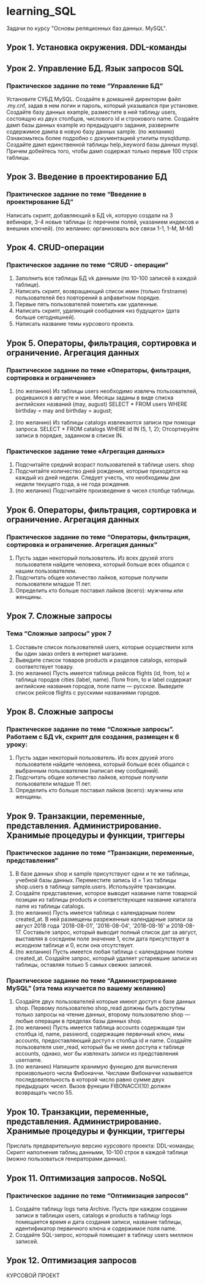 # learning_SQL

Задачи по курсу "Основы реляционных баз данных. MySQL".

## Урок 1. Установка окружения. DDL-команды

## Урок 2. Управление БД. Язык запросов SQL
### Практическое задание по теме “Управление БД”
Установите СУБД MySQL. Создайте в домашней директории файл .my.cnf, задав в нем логин и пароль, который указывался при установке.
Создайте базу данных example, разместите в ней таблицу users, состоящую из двух столбцов, числового id и строкового name.
Создайте дамп базы данных example из предыдущего задания, разверните содержимое дампа в новую базу данных sample.
(по желанию) Ознакомьтесь более подробно с документацией утилиты mysqldump. Создайте дамп единственной таблицы help_keyword базы данных mysql. Причем добейтесь того, чтобы дамп содержал только первые 100 строк таблицы.

## Урок 3. Введение в проектирование БД
### Практическое задание по теме “Введение в проектирование БД”
Написать cкрипт, добавляющий в БД vk, которую создали на 3 вебинаре, 3-4 новые таблицы (с перечнем полей, указанием индексов и внешних ключей).
(по желанию: организовать все связи 1-1, 1-М, М-М)

## Урок 4. CRUD-операции
### Практическое задание по теме “CRUD - операции”
1. Заполнить все таблицы БД vk данными (по 10-100 записей в каждой таблице).
2. Написать скрипт, возвращающий список имен (только firstname) пользователей без повторений в алфавитном порядке.
3. Первые пять пользователей пометить как удаленные.
4. Написать скрипт, удаляющий сообщения «из будущего» (дата больше сегодняшней).
5. Написать название темы курсового проекта.

## Урок 5. Операторы, фильтрация, сортировка и ограничение. Агрегация данных
### Практическое задание по теме «Операторы, фильтрация, сортировка и ограничение»

1. (по желанию) Из таблицы users необходимо извлечь пользователей, родившихся в августе и мае. Месяцы заданы в виде списка английских названий (may, august) 
SELECT * FROM users WHERE birthday = may and birthday = august;

2. (по желанию) Из таблицы catalogs извлекаются записи при помощи запроса. SELECT * FROM catalogs WHERE id IN (5, 1, 2); Отсортируйте записи в порядке, заданном в списке IN. 

### Практическое задание теме «Агрегация данных»

1. Подсчитайте средний возраст пользователей в таблице users. shop
2. Подсчитайте количество дней рождения, которые приходятся на каждый из дней недели. Следует учесть, что необходимы дни недели текущего года, а не года рождения.
3.  (по желанию) Подсчитайте произведение в чисел столбце таблицы.

## Урок 6. Операторы, фильтрация, сортировка и ограничение. Агрегация данных
### Практическое задание по теме “Операторы, фильтрация, сортировка и ограничение. Агрегация данных”

1. Пусть задан некоторый пользователь. Из всех друзей этого пользователя найдите человека, который больше всех общался с нашим пользователем.
2. Подсчитать общее количество лайков, которые получили пользователи младше 11 лет.
3. Определить кто больше поставил лайков (всего): мужчины или женщины.

## Урок 7. Сложные запросы
### Тема “Сложные запросы” урок 7

1. Составьте список пользователей users, которые осуществили хотя бы один заказ orders в интернет магазине.
2. Выведите список товаров products и разделов catalogs, который соответствует товару.
3. (по желанию) Пусть имеется таблица рейсов flights (id, from, to) и таблица городов cities (label, name). Поля from, to и label содержат английские названия городов, поле name — русское. Выведите список рейсов flights с русскими названиями городов.

## Урок 8. Сложные запросы
### Практическое задание по теме “Сложные запросы”. Работаем с БД vk, скрипт для создания, размещен к 6 уроку:

1. Пусть задан некоторый пользователь. Из всех друзей этого пользователя найдите человека, который больше всех общался с выбранным пользователем (написал ему сообщений).
2. Подсчитать общее количество лайков, которые получили пользователи младше 11 лет.
3. Определить кто больше поставил лайков (всего): мужчины или женщины.

## Урок 9. Транзакции, переменные, представления. Администрирование. Хранимые процедуры и функции, триггеры

### Практическое задание по теме “Транзакции, переменные, представления”

1. В базе данных shop и sample присутствуют одни и те же таблицы, учебной базы данных. Переместите запись id = 1 из таблицы shop.users в таблицу sample.users. Используйте транзакции.
2. Создайте представление, которое выводит название name товарной позиции из таблицы products и соответствующее название каталога name из таблицы catalogs.
3. (по желанию) Пусть имеется таблица с календарным полем created_at. В ней размещены разреженные календарные записи за август 2018 года '2018-08-01', '2016-08-04', '2018-08-16' и 2018-08-17. Составьте запрос, который выводит полный список дат за август, выставляя в соседнем поле значение 1, если дата присутствует в исходном таблице и 0, если она отсутствует.
4. (по желанию) Пусть имеется любая таблица с календарным полем created_at. Создайте запрос, который удаляет устаревшие записи из таблицы, оставляя только 5 самых свежих записей.

### Практическое задание по теме “Администрирование MySQL” (эта тема изучается по вашему желанию)

1. Создайте двух пользователей которые имеют доступ к базе данных shop. Первому пользователю shop_read должны быть доступны только запросы на чтение данных, второму пользователю shop — любые операции в пределах базы данных shop.
2. (по желанию) Пусть имеется таблица accounts содержащая три столбца id, name, password, содержащие первичный ключ, имы accounts, предоставляющий доступ к столбца id и name. Создайте пользователя user_read, который бы не имел доступа к таблице accounts, однако, мог бы извлекать записи из представления username.
3. (по желанию) Напишите хранимую функцию для вычисления произвольного числа Фибоначчи. Числами Фибоначчи называется последовательность в которой число равно сумме двух предыдущих чисел. Вызов функции FIBONACCI(10) должен возвращать число 55.

## Урок 10. Транзакции, переменные, представления. Администрирование. Хранимые процедуры и функции, триггеры

Прислать предварительную версию курсового проекта:
DDL-команды;
Скрипт наполнения таблиц данными, 10-100 строк в каждой таблице (можно пользоваться генераторами данных).

## Урок 11. Оптимизация запросов. NoSQL
### Практическое задание по теме “Оптимизация запросов”
1. Создайте таблицу logs типа Archive. Пусть при каждом создании записи в таблицах users, catalogs и products в таблицу logs помещается время и дата создания записи, название таблицы, идентификатор первичного ключа и содержимое поля name.
2. Создайте SQL-запрос, который помещает в таблицу users миллион записей.

## Урок 12. Оптимизация запросов
КУРСОВОЙ ПРОЕКТ
